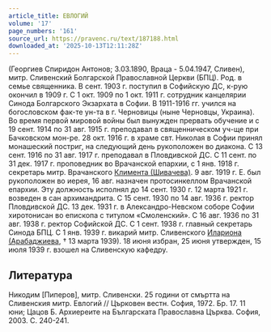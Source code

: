 ```yaml
---
article_title: ЕВЛОГИЙ
volume: '17'
page_numbers: '161'
source_url: https://pravenc.ru/text/187188.html
downloaded_at: '2025-10-13T12:11:28Z'
---
```


(Георгиев Спиридон Антонов; 3.03.1890, Враца - 5.04.1947, Сливен), митр. Сливенский Болгарской Православной Церкви (БПЦ). Род. в семье священника. В сент. 1903 г. поступил в Софийскую ДС, к-рую окончил в 1909 г. С 1 окт. 1909 по 1 окт. 1911 г. сотрудник канцелярии Синода Болгарского Экзархата в Софии. В 1911-1916 гг. учился на богословском фак-те ун-та в г. Черновицы (ныне Черновцы, Украина). Во время первой мировой войны был вынужден прервать обучение и с 19 сент. 1914 по 31 авг. 1915 г. преподавал в священническом уч-ще при Бачковском мон-ре. 28 окт. 1916 г. в храме свт. Николая в Софии принял монашеский постриг, на следующий день рукоположен во диакона. С 13 сент. 1916 по 31 авг. 1917 г. преподавал в Пловдивской ДС. С 11 сент. по 31 дек. 1917 г. проповедник во Врачанской епархии, с 1 янв. 1918 г. секретарь митр. Врачанского [Климента (Шивачева)](<https://pravenc.ru/text/Климента (Шивачева).html>). 9 авг. 1919 г. Е. был рукоположен во иерея, 16 авг. назначен протосинкеллом Врачанской епархии. Эту должность исполнял до 14 сент. 1930 г. 12 марта 1921 г. возведен в сан архимандрита. С 15 сент. 1930 по 14 авг. 1936 г. ректор Пловдивской ДС. 13 дек. 1931 г. в Александро-Невском соборе Софии хиротонисан во епископа с титулом «Смоленский». С 16 авг. 1936 по 31 авг. 1938 г. ректор Софийской ДС. С 1 сент. 1938 г. главный секретарь Синода БПЦ. С 1 янв. 1939 г. викарий митр. Сливенского [Илариона (Арабаджиева](<https://pravenc.ru/text/Илариона (Арабаджиева.html>), † 13 марта 1939). 18 июня избран, 25 июня утвержден, 15 июля 1939 г. взошел на Сливенскую кафедру.

## Литература

Никодим [Пиперов], митр. Сливенски. 25 години от смъртта на Сливенския митр. Евлогий // Църковен вестн. София, 1972. Бр. 17. 11 юни; Цацов Б. Архиереите на Българската Православна Църква. София, 2003. С. 240-241.
